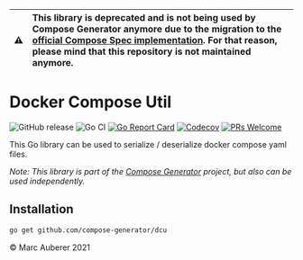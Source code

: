 |:warning: | This library is deprecated and is not being used by Compose Generator anymore due to the migration to the [official Compose Spec implementation](https://github.com/compose-spec/compose-go). For that reason, please mind that this repository is not maintained anymore. |
|----------|:-------------------------------|

# Docker Compose Util
![GitHub release](https://img.shields.io/github/v/release/compose-generator/dcu?include_prereleases)
![Go CI](https://github.com/compose-generator/dcu/workflows/Go%20CI/badge.svg)
[![Go Report Card](https://goreportcard.com/badge/github.com/compose-generator/dcu)](https://goreportcard.com/report/github.com/compose-generator/dcu)
[![Codecov](https://codecov.io/gh/compose-generator/dcu/branch/main/graph/badge.svg?token=0EoAPqmDCv)](https://codecov.io/gh/compose-generator/dcu)
[![PRs Welcome](https://img.shields.io/badge/PRs-welcome-brightgreen.svg?style=flat-square)](http://makeapullrequest.com)

This Go library can be used to serialize / deserialize docker compose yaml files.

*Note: This library is part of the [Compose Generator](https://github.com/compose-generator/compose-generator) project, but also can be used independently.*

## Installation
```sh
go get github.com/compose-generator/dcu
```

© Marc Auberer 2021
